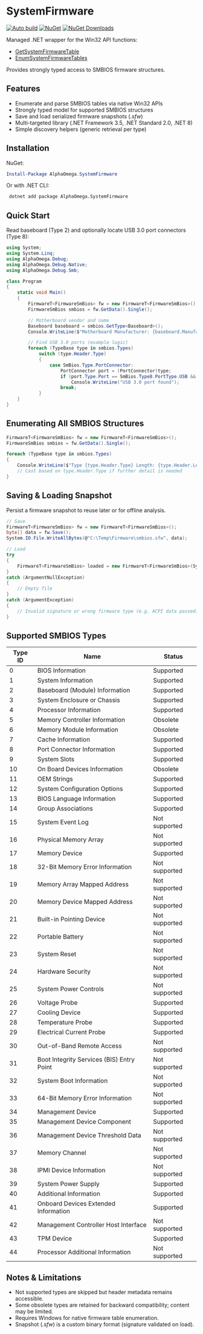 # SystemFirmware

[![Auto build](https://github.com/DKorablin/SystemFirmware/actions/workflows/release.yml/badge.svg)](https://github.com/DKorablin/SystemFirmware/releases/latest)
[![NuGet](https://img.shields.io/nuget/v/AlphaOmega.SystemFirmware)](https://www.nuget.org/packages/AlphaOmega.SystemFirmware)
[![NuGet Downloads](https://img.shields.io/nuget/dt/AlphaOmega.SystemFirmware)](https://www.nuget.org/packages/AlphaOmega.SystemFirmware)

Managed .NET wrapper for the Win32 API functions:
- [GetSystemFirmwareTable](https://learn.microsoft.com/windows/win32/api/sysinfoapi/nf-sysinfoapi-getsystemfirmwaretable)
- [EnumSystemFirmwareTables](https://learn.microsoft.com/windows/win32/api/sysinfoapi/nf-sysinfoapi-enumsystemfirmwaretables)

Provides strongly typed access to SMBIOS firmware structures.

## Features
- Enumerate and parse SMBIOS tables via native Win32 APIs
- Strongly typed model for supported SMBIOS structures
- Save and load serialized firmware snapshots (*.sfw*)
- Multi-targeted library (.NET Framework 3.5, .NET Standard 2.0, .NET 8)
- Simple discovery helpers (generic retrieval per type)

## Installation
NuGet:
```powershell
Install-Package AlphaOmega.SystemFirmware
```
Or with .NET CLI:
```bash
 dotnet add package AlphaOmega.SystemFirmware
```

## Quick Start
Read baseboard (Type 2) and optionally locate USB 3.0 port connectors (Type 8):
```csharp
using System;
using System.Linq;
using AlphaOmega.Debug;
using AlphaOmega.Debug.Native;
using AlphaOmega.Debug.Smb;

class Program
{
    static void Main()
    {
        FirmwareT<FirmwareSmBios> fw = new FirmwareT<FirmwareSmBios>();
        FirmwareSmBios smbios = fw.GetData().Single();

        // Motherboard vendor and name
        Baseboard baseboard = smbios.GetType<Baseboard>();
        Console.WriteLine($"Motherboard Manufacturer: {baseboard.Manufacturer} Name: {baseboard.Product}");

        // Find USB 3.0 ports (example logic)
        foreach (TypeBase type in smbios.Types)
            switch (type.Header.Type)
            {
                case SmBios.Type.PortConnector:
                    PortConnector port = (PortConnector)type;
                    if (port.Type.Port == SmBios.Type8.PortType.USB && port.InternalReferenceDesignator.StartsWith("USB_3", StringComparison.OrdinalIgnoreCase))
                        Console.WriteLine("USB 3.0 port found");
                    break;
            }
    }
}
```

## Enumerating All SMBIOS Structures
```csharp
FirmwareT<FirmwareSmBios> fw = new FirmwareT<FirmwareSmBios>();
FirmwareSmBios smbios = fw.GetData().Single();

foreach (TypeBase type in smbios.Types)
{
    Console.WriteLine($"Type {type.Header.Type} Length: {type.Header.Length}");
    // Cast based on type.Header.Type if further detail is needed
}
```

## Saving & Loading Snapshot
Persist a firmware snapshot to reuse later or for offline analysis.
```csharp
// Save
FirmwareT<FirmwareSmBios> fw = new FirmwareT<FirmwareSmBios>();
byte[] data = fw.Save();
System.IO.File.WriteAllBytes(@"C:\Temp\Firmware\smbios.sfw", data);

// Load
try
{
    FirmwareT<FirmwareSmBios> loaded = new FirmwareT<FirmwareSmBios>(System.IO.File.ReadAllBytes(@"C:\Temp\Firmware\smbios.sfw"));
}
catch (ArgumentNullException)
{
    // Empty file
}
catch (ArgumentException)
{
    // Invalid signature or wrong firmware type (e.g. ACPI data passed)
}
```

## Supported SMBIOS Types
| Type ID | Name | Status |
|---------|------|--------|
| 0 | BIOS Information | Supported |
| 1 | System Information | Supported |
| 2 | Baseboard (Module) Information | Supported |
| 3 | System Enclosure or Chassis | Supported |
| 4 | Processor Information | Supported |
| 5 | Memory Controller Information | Obsolete |
| 6 | Memory Module Information | Obsolete |
| 7 | Cache Information | Supported |
| 8 | Port Connector Information | Supported |
| 9 | System Slots | Supported |
| 10 | On Board Devices Information | Obsolete |
| 11 | OEM Strings | Supported |
| 12 | System Configuration Options | Supported |
| 13 | BIOS Language Information | Supported |
| 14 | Group Associations | Supported |
| 15 | System Event Log | Not supported |
| 16 | Physical Memory Array | Not supported |
| 17 | Memory Device | Supported |
| 18 | 32-Bit Memory Error Information | Not supported |
| 19 | Memory Array Mapped Address | Not supported |
| 20 | Memory Device Mapped Address | Not supported |
| 21 | Built-in Pointing Device | Not supported |
| 22 | Portable Battery | Not supported |
| 23 | System Reset | Not supported |
| 24 | Hardware Security | Not supported |
| 25 | System Power Controls | Not supported |
| 26 | Voltage Probe | Supported |
| 27 | Cooling Device | Supported |
| 28 | Temperature Probe | Supported |
| 29 | Electrical Current Probe | Supported |
| 30 | Out-of-Band Remote Access | Not supported |
| 31 | Boot Integrity Services (BIS) Entry Point | Not supported |
| 32 | System Boot Information | Not supported |
| 33 | 64-Bit Memory Error Information | Not supported |
| 34 | Management Device | Supported |
| 35 | Management Device Component | Supported |
| 36 | Management Device Threshold Data | Not supported |
| 37 | Memory Channel | Not supported |
| 38 | IPMI Device Information | Not supported |
| 39 | System Power Supply | Supported |
| 40 | Additional Information | Supported |
| 41 | Onboard Devices Extended Information | Supported |
| 42 | Management Controller Host Interface | Not supported |
| 43 | TPM Device | Supported |
| 44 | Processor Additional Information | Not supported |

## Notes & Limitations
- Not supported types are skipped but header metadata remains accessible.
- Some obsolete types are retained for backward compatibility; content may be limited.
- Requires Windows for native firmware table enumeration.
- Snapshot (*.sfw*) is a custom binary format (signature validated on load).